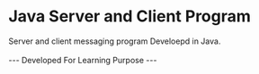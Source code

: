 # Java Server and Client Program
Server and client messaging program Develoepd in Java.
<br />
<br />
--- Developed For Learning Purpose ---
